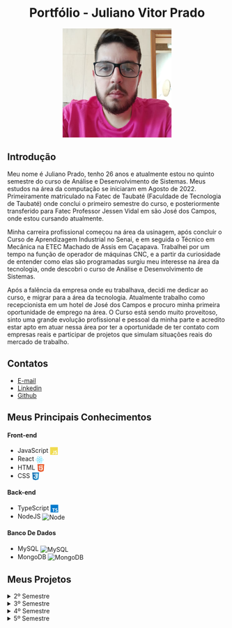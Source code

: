 <h1 align="center">Portfólio - Juliano Vitor Prado</h1>

<p align="center">
    <img src="./Arquivos/foto-juliano.png" alt="Descrição da Imagem" width="250"/>
</p>

## Introdução
Meu nome é Juliano Prado, tenho 26 anos e atualmente estou no quinto semestre do curso de Análise e Desenvolvimento de Sistemas. Meus estudos na área da computação se iniciaram em Agosto de 2022. Primeiramente matriculado na Fatec de Taubaté (Faculdade de Tecnologia de Taubaté) onde conclui o primeiro semestre do curso,  e posteriormente transferido para  Fatec Professor Jessen Vidal em são José dos Campos, onde estou cursando atualmente.

Minha carreira profissional começou na área da usinagem, após concluir o Curso de Aprendizagem Industrial no Senai, e em seguida o Técnico em Mecânica na ETEC Machado de Assis em Caçapava. Trabalhei por um tempo na função de operador de máquinas CNC, e a partir da curiosidade de entender como elas são programadas surgiu meu interesse na área da tecnologia, onde descobri o curso de Análise e Desenvolvimento de Sistemas.

Após a falência da empresa onde eu trabalhava, decidi me dedicar ao curso, e migrar  para a área da tecnologia. Atualmente trabalho como recepcionista em um hotel de José dos Campos e procuro minha primeira oportunidade de emprego na área. O Curso está sendo muito proveitoso, sinto uma grande evolução profissional e pessoal da minha parte e acredito estar apto em atuar nessa área por ter a oportunidade de ter contato com empresas reais e participar de projetos que simulam situações reais do mercado de trabalho.


## Contatos

- [E-mail](mailto:juliano.devprado98@gmail.com)
- [Linkedin](https://www.linkedin.com/in/juliano-prado-078a3920b/)
- [Github](https://github.com/julianopradoo)

## Meus Principais Conhecimentos
#### Front-end
- JavaScript <img align="center" alt="Js" height="18" width="18" src="https://raw.githubusercontent.com/devicons/devicon/master/icons/javascript/javascript-plain.svg">
- React <img align="center" alt="React" height="18" width="18" src="https://raw.githubusercontent.com/devicons/devicon/master/icons/react/react-original.svg">
- HTML <img align="center" alt="HTML" height="18" width="18" src="https://raw.githubusercontent.com/devicons/devicon/master/icons/html5/html5-original.svg">
- CSS <img align="center" alt="CSS" height="18" width="18" src="https://raw.githubusercontent.com/devicons/devicon/master/icons/css3/css3-original.svg">

#### Back-end
- TypeScript <img align="center" alt="Ts" height="18" width="18" src="https://raw.githubusercontent.com/devicons/devicon/master/icons/typescript/typescript-plain.svg">
- NodeJS <img align="center" alt="Node" height="18" width="18" src="https://cdn.jsdelivr.net/gh/devicons/devicon@latest/icons/nodejs/nodejs-plain-wordmark.svg" />

#### Banco De Dados
- MySQL <img align="center" alt="MySQL" height="18" width="18" src="https://cdn.jsdelivr.net/gh/devicons/devicon@latest/icons/mysql/mysql-original.svg" />
- MongoDB <img align="center" alt="MongoDB" height="18" width="18" src="https://cdn.jsdelivr.net/gh/devicons/devicon@latest/icons/mongodb/mongodb-original.svg" />


## Meus Projetos
<details>
<summary>2º Semestre</summary>
</br>

**Data:** *Fevereiro 2023*</br></br>
**Empresa:** *FATEC São José dos Campos - SP*</br></br>
**Professor Responsável:** *Giuliano Araujo Bertoti*</br></br>
**Desafio:** O desafio proposto é criar um sistema para que um professor, sem o uso de internet, consiga manusear as informações e requisições necessárias em sala de aula, como conferir lista de presença, analisar notas de alunos, informar datas de trabalhos a serem realizados, datas de avaliações etc.
A aplicação deve ser intuitiva, e de simples acesso. A idéia é que uma pessoa com pouco conhecimento em informática não tenha dificuldade ao usar o aplicativo.  </br></br>
**Solução:** Para solucionar o desafio, desenvolvemos uma aplicação capaz de coletar informações sobre aulas, salas, alunos e avaliações. Além de permitir a abstração dessas informações e a transformação delas em formato de gráficos de estatísticas que informa o desempenho das turmas. E para isso, trouxemos a proposta de uma aplicação simples e intuitiva onde o usuário consiga navegar com poucos cliques. </br></br>

**GitHub:** [Suportfy](https://github.com/Equipe-FULLSTACK/API-2)</br></br>

<h2 align="center">Tecnologias Utilizadas</h1>

- Java - Linguagem de Programação utilizada no frontend e backend do projeto.
- Java Swing - Kit de componentes utilizado para o desenvolvimento da interface.
- MySql - Banco de dados utilizado para armazenar dados do projeto.
- Banco H2 - Banco de dados SQL usado principalmente para testar cruds da aplicação.




<h2 align="center">Contribuições Pessoais</h1>
Meu papel no projeto do segundo semestre foi de Desenvolvedor. Minhas contribuições se concentram na parte do frontend, onde utilizei componentes do Java Swing para construir a interface gráfica do projeto, mais especificamente telas de "Inicio" e a tela de "Aula/Tarefa". também tive grande contribuição na modelagem do banco de dados, na criação das tabelas e manutenção dos dados conforme necessidade. Além de auxiliar na integração do banco de dados criando algumas das funções CRUD para interação da Interface x Banco.

<h2 align="center">Hard Skills</h1>

1. **Java:** Sei fazer com ajuda.
2. **Java Swing:** Sei fazer com ajuda.
3. **MySql:** Sei fazer com autonomia.

<h2 align="center">Soft Skills</h1>

Comunicação eficaz - Após minha transferencia para a Fatec de São Jose dos Campos, senti um certo desnivelamento de meus conhecimentos técnicos comparado aos meus colegas que já tinham tido a experiência de passar por um projeto de API. Procurei sempre deixar claro para meu time minhas dificuldades e procurei consulta-los antes de cada tomada de decisão.

Gerenciamento de tempo - Após entender o formato do projeto, e o ritmo das aulas, procurei otimizar meu tempo disponivel organizando as tarefas da forma mais clara possivel, de maneira que eu pudesse vizualizá-las, assim, possibilitando uma melhor visão macro do semestre.

Adaptabilidade e Flexibilidade - Precisei me adaptar rapidamente ás tecnologias que eu não conhecia, mas já eram utilizadas desde o primeiro semestre por meus colegas. Github e Metodologia Scrum são exemplos disso.

</details>

<details>
<summary>3º Semestre</summary>
</br>

**Data:** *Agosto de 2023*</br></br>
**Empresa:** *Ionic Health*</br></br>
**Área de atuação da empresa:** *A IONIC Health atua na área demedicina diagnóstica, oferecendo plataformas digitais e serviços de inovação e transformação. A empresa é especializada em aprimorar a infraestrutura de tecnologia de saúde, com foco em diagnóstico por imagem e análises clínicas.*</br></br>
**Desafio:** O desafio incluia a criação de um sistema que fornecesse monitoramento em tempo real, relatórios de desempenho e notificações automáticas.
A empresa IONIC precisava de uma plataforma web para gerenciar processos regulatórios, pois os processos por muitas vezes eram encaminhados 
para cargos superiores com muitos detalhes técnicos, gerando a falta de objetividade e perca de tempo em reuniões.</br></br>
**Solução:** Para solucionar o desafio, foi desenvolvido um painel de controle intuitivo que fornecerá um monitoramento em tempo real, destacando as etapas concluídas e pendentes, enquanto os usuários poderão anexar evidências relevantes, como documentos e imagens, a cada etapa.
Além disso, o sistema garantirá notificações automáticas para alertar os responsáveis sobre etapas pendentes ou atrasadas. Os relatórios personalizados facilitarão a análise do desempenho e eficácia dos processos, enquanto a segurança e autenticação robustas garantirão o acesso apenas a usuários autorizados.
A plataforma será altamente compatível, funcionando em diversos navegadores e dispositivos e se integrará a sistemas externos para troca de dados.</br></br>

**GitHub:** [Suportfy] https://github.com/Equipe-FULLSTACK/API-3</br></br>

<h2 align="center">Tecnologias Utilizadas</h1>

- Javascript - Linguagem de Programação utilizada no projeto.
- Typescript - linguagem de programação que se baseia no JavaScript e adiciona tipagem estática, utilizada para detectar erros antes da execussão do código.
- Node.js - Plataforma de desenvolvimento de código aberto que permite a execução de JavaScript fora de um navegador web, utilizada na estruturação do backend do projeto.
- React - Biblioteca de JavaScript de código aberto utilizada na criação de interfaces de usuário.
- MySql - Banco de dados utilizado para armazenar dados do projeto.


<h2 align="center">Contribuições Pessoais</h1>
Nesse projeto atuei como Scrum Master, e tive a oportunidade de auxiliar minha equipe a seguir a prática e principios do framework Scrum. Fui responsável, juntamente com o PO, por organizar e definir as etapas da criação do software. Também pude atribuir tasks aos respetivos membros da equipe, garantir a organização geral do projeto, evitar o comando controle, e principalmente oferecer soluções para dificuldades apresentadas por membros. Além disso, também tive a responsabilidade de criar a tela de "Cadastro de usuário", utilizando React para estruturar a interface do usuário e fazer as validaões necessárias (como verificar se o e-mail tem um formato válido ou se a senha atende certos critérios).

<h2 align="center">Hard Skills</h1>

1. **Metodologia Scrum**: Sei fazer com autonomia.
2. **React**: Sei fazer com ajuda.

<h2 align="center">Soft Skills</h1>

Comunicação eficaz - Trabalhei em conjunto com todos os membros da equipe para garantir o entendimento eficaz sobre o que foi planejado em cada sprint, desde a prototipagem com a equipe de design, até a modelagem e a estruturação do projeto.

Solução de Problemas - Pude oferecer soluções para as dificuldades encontradas nas validações da tela "Cadastro de usuários". 

Gestão de Tempo - Como Scrum Master, esclareci prazos e monitorei o andamento da produção de minha equipe, garantindo que todas as entregas fossem cumpridas.

</details>

<details>
<summary>4º Semestre</summary>
</br>

**Data:** *Fevereiro 2024*</br></br>
**Empresa:** *SIATT*</br></br>
**Área de atuação da empresa:** *A SIATT (Sistemas Integrados de Alto Teor Tecnológico) é uma empresa brasileira que atua nos setores de defesa e aeroespacial, fornecendo soluções de alta tecnologia, como armamentos inteligentes, radares e sensores, sistemas e equipamentos aviônicos etc*</br></br>
**Desafio:** O desafio proposto no quarto semestre foi a criação de um aplicativo para o gerenciamento de reservas de salas de reunião para a empresa SIATT. A empresa possui salas de diferentes formatos e capacidade, e estava encontrando dificuldades para gerenciar os agendamentos e a disponibilidade das salas que são usadas principalmente para reuniões. As modalidades das reuniões são: Reuniões Fisicas (feitas de maneira presencial), Reuniões Virtuais (feitas online) e Reuniões Hibridas (reuniões onde há pessoas presencialmente que se conectam com membros online) .   </br></br>
**Solução:** Para solucionar o problema criamos um aplicativo de gerenciamento de salas, onde cadastramos todas as salas disponiveis das empresas, juntamente com os horarios previstos a modalidade de cada sala. A aplicação é capaz de informar quais salas estão disponiveis e ocupadas, agendar uma reunião e administrar os usuários atrelados a essas reuniões. </br></br>

**GitHub:** [Suportfy] https://github.com/Equipe-FULLSTACK/API-4 </br></br>

<h2 align="center">Tecnologias Utilizadas</h1>

- Javascript - Linguagem de Programação utilizada no projeto.
- Typescript - linguagem de programação que se baseia no JavaScript e adiciona tipagem estática, utilizada para detectar erros antes da execussão do código.
- Node.js - Plataforma de desenvolvimento de código aberto que permite a execução de JavaScript fora de um navegador web, utilizada na estruturação do backend do projeto.
- React - Biblioteca de JavaScript de código aberto utilizada na criação de interfaces de usuário.
- MySql - Banco de dados utilizado para armazenar dados do projeto.

<h2 align="center">Contribuições Pessoais</h1>

Nesse projeto, novamente atuei como Scrum Master, e fui responsável pela organização e o gerenciamento da equipe. Além disso, fui o responsável pela modelagem completa e implementação do banco de dados, partindo desde o levantamento de requisitos, até a confecção dos modelos Conceitual (modelo de alto nível que representa os conceitos e regras de negócio de um sistema de informação), Lógico (representação abstrata dos requisitos de dados de uma organização, que descreve como os dados serão armazenados e acessados) e Físico (descrição de como os dados são organizados em tabelas reais do banco de dados). Também fui responsável pela atualização constante do Banco de Dados e pela confecção da Documentação do mesmo. 

<h2 align="center">Hard Skills</h1>

1. **Metodologia Scrum**: Sei fazer com autonomia.
2. **Mysql**: Sei fazer com autonomia.

<h2 align="center">Soft Skills</h1>

Influencia sem autoridade - Após um semestre atuando como Scrum Master, entendi que meu papel era influenciar os desenvolvedores a terem a melhor performance sem fazer o uso da autoridade. Para isso, demonstrei o valor das práticas ágeis e como elas nos ajudam a ter um resultado mais eficaz.

Adaptabilidade - Foi necessário aprender sobre modelagem, quais suas etapas e os resultados esperados, para ai sim, começar a modelagem de fato. Precisei me adaptar ás tecnologias utilizadas para uma modelagem eficaz como brModelo, e DbDiagram por exemplo

Pensamento analítico - Para desenvolver a modelagem do Banco de Dados, foi necessário a capacidade de analisar a situação, e pensar lógicamente, buscando sempre a melhor solução para os problemas enfrentados ao longo das sprints.

</details>


<details>
<summary>5º Semestre</summary>
</br>

**Data:** *Agosto 2024*</br></br>
**Empresa:** *Kersys*</br></br>
**Área de atuação da empresa:** *A Kersys é uma empresa brasileira que atua no desenvolvimento de soluções tecnológicas para a gestão florestal e do agronegócio*</br></br>
**Desafio:** Como uma empresa atuante no ramo do desenvolvimento tecnológico agronegócio, a Kerseys pretente criar um aplicativo para auxiliar os produtores rurais a acompanhar o histórico das variações das informações climáticas de uma determinada lavoura, ou de um determonado ponto. Como os produtores muitas vezes estão em locais de pouco contato tecnológico, o aplicativo deve funcionar sem o uso da internet, além de ser simples e intuitivo.  </br></br>
**Solução:**  </br> Para solucionar o desafio, nossa equipe desenvolveu um aplicativo mobile através do Android Studio utilizando React Native.  O aplicativo deve permitir aos usuários cadastrar seus pontos, e acompanhar via gráficos a variação da pluviometria e da temperatura a partir de uma data informada, até a data atual. O aplicativo também deve ter a capacidade de exibir dados consolidados de temperatura, pluviometria por ano ou mês e emitir notificações e alertas em caso de situações críticas.</br>

**GitHub:** [Documentação] https://github.com/Equipe-FULLSTACK/API-5 </br></br>
            [Frontend] https://github.com/FATEC-FULLSTACK/FRONTEND-API5S </br></br>
            [Backend] https://github.com/FATEC-FULLSTACK/BACKEND-API5S </br></br>

<h2 align="center">Tecnologias Utilizadas</h1>

- Javascript - Linguagem de Programação utilizada no projeto.
- Typescript - linguagem de programação que se baseia no JavaScript e adiciona tipagem estática, utilizada para detectar erros antes da execussão do código.
- Node.js - Plataforma de desenvolvimento de código aberto que permite a execução de JavaScript fora de um navegador web, utilizada na estruturação do backend do projeto.
- Android Studio - Ambiente de desenvolvimento integrado (IDE) gratuito para criar aplicativos para o sistema Android.
- React native - Estrutura de aplicativo móvel popular, baseada na linguagem JavaScript, que permite criar aplicativos móveis renderizados nativamente para iOS e Android.
- MySQL - Banco de dados relacional utilizado para armazenar dados cadastrais do projeto.
- MongoDB - Banco de dados não relacional utilizado para armazenar lavourar e pontos do projeto.

<h2 align="center">Contribuições Pessoais</h1>

No projeto do quinto semestre atuei como desenvolvedor. Fui responsável pela modelagem do Banco de Dados relacional, passando pelas etapas de levantamento de requisitos, modelo conceitual, modelo lógico, até a criação das tabelas do modelo físico no MySQL. Após essa etapa pude realizar a modelagem não relacional, exportando os dados em JSON para o MongoDB e realizando as tratativas necessárias conforme a necessidade. Também tive a oportunidade de documentar o projeto e criar o Manual do Usuário.


<h2 align="center">Hard Skills</h1>

1. **MongoDB**: Sei fazer com ajuda.
2. **Mysql**: Sei fazer com autonomia.
3. **Documentação**: Sei fazer com ajuda.

<h2 align="center">Soft Skills</h1>



</details>
